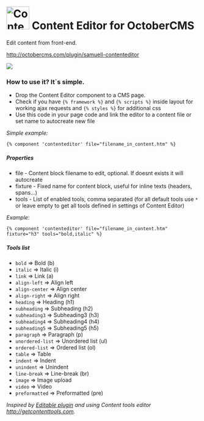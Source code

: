# <img src="http://octobercms.com/storage/app/uploads/public/579/a5b/cc1/thumb_5108_64x64_0_0_auto.png" width="60px" valign="center" alt="Content Editor for OctoberCMS"> Content Editor for OctoberCMS

Edit content from front-end.

http://octobercms.com/plugin/samuell-contenteditor

<img src="http://octobercms.com/storage/app/uploads/public/572/dfc/ec4/572dfcec4d675487425233.png">

### How to use it? It`s simple.

* Drop the Content Editor component to a CMS page.
* Check if you have `{% framework %}` and `{% scripts %}` inside layout for working ajax requests and `{% styles %}` for additional css
* Use this code in your page code and link the editor to a content file or set name to autocreate new file

*Simple example:*
```
{% component 'contenteditor' file="filename_in_content.htm" %}
```

##### Properties

* file - Content block filename to edit, optional. If doesnt exists it will autocreate
* fixture - Fixed name for content block, useful for inline texts (headers, spans...)
* tools - List of enabled tools, comma separated (for all default tools use `*` or leave empty to get all tools defined in settings of Content Editor)

*Example:*
```
{% component 'contenteditor' file="filename_in_content.htm" fixture="h3" tools="bold,italic" %}
```

##### Tools list

* `bold`           => Bold (b)
* `italic`         => Italic (i)
* `link`           => Link (a)
* `align-left`     => Align left
* `align-center`   => Align center
* `align-right`    => Align right
* `heading`        => Heading (h1)
* `subheading`     => Subheading (h2)
* `subheading3`    => Subheading3 (h3)
* `subheading4`    => Subheading4 (h4)
* `subheading5`    => Subheading5 (h5)
* `paragraph`      => Paragraph (p)
* `unordered-list` => Unordered list (ul)
* `ordered-list`   => Ordered list (ol)
* `table`          => Table
* `indent`         => Indent
* `unindent`       => Unindent
* `line-break`     => Line-break (br)
* `image`          => Image upload
* `video`          => Video
* `preformatted`   => Preformatted (pre)

*Inspired by [Editable plugin](http://octobercms.com/plugin/rainlab-editable) and using Content tools editor  http://getcontenttools.com.*
